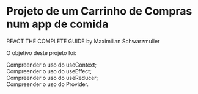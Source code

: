 # Projeto de um Carrinho de Compras num app de comida
REACT THE COMPLETE GUIDE by Maximilian Schwarzmuller

O objetivo deste projeto foi: <br />

Compreender o uso do useContext; <br />
Compreender o uso do useEffect; <br />
Compreender o uso do useReducer; <br />
Compreender o uso do Provider. <br />

